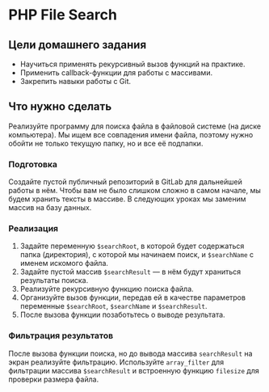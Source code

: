 # PHP File Search

## Цели домашнего задания
- Научиться применять рекурсивный вызов функций на практике.
- Применить callback-функции для работы с массивами.
- Закрепить навыки работы с Git.

## Что нужно сделать
Реализуйте программу для поиска файла в файловой системе (на диске компьютера). Мы ищем все совпадения имени файла, поэтому нужно обойти не только текущую папку, но и все её подпапки.

### Подготовка
Создайте пустой публичный репозиторий в GitLab для дальнейшей работы в нём. Чтобы вам не было слишком сложно в самом начале, мы будем хранить тексты в массиве. В следующих уроках мы заменим массив на базу данных.

### Реализация
1. Задайте переменную `$searchRoot`, в которой будет содержаться папка (директория), с которой мы начинаем поиск, и `$searchName` с именем искомого файла.
2. Задайте пустой массив `$searchResult` — в нём будут храниться результаты поиска.
3. Реализуйте рекурсивную функцию поиска файла.
4. Организуйте вызов функции, передав ей в качестве параметров переменные `$searchRoot`, `$searchName` и `$searchResult`.
5. После вызова функции позаботьтесь о выводе результата.

### Фильтрация результатов
После вызова функции поиска, но до вывода массива `searchResult` на экран реализуйте фильтрацию. Используйте `array_filter` для фильтрации массива `$searchResult` и встроенную функцию `filesize` для проверки размера файла.
